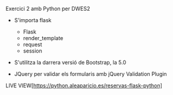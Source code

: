 Exercici 2 amb Python per DWES2

- S'importa flask
    - Flask
    - render_template
    - request
    - session

- S'utilitza la darrera versió de Bootstrap, la 5.0   

- JQuery per validar els formularis amb jQuery Validation Plugin

LIVE VIEW[https://python.aleaparicio.es/reservas-flask-python]